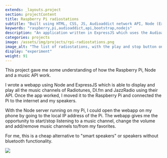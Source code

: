 ```yaml
---
extends: _layouts.project
section: projectContent
title: Raspberry Pi radiostations
subtitle: "Built using HTML, CSS, JS, Audioaddict network API, Node (ExpressJS), Raspberry Pi"
keywords: "raspberry,pi,audioaddict,api,bootstrap,nodejs"
description: "An application written in ExpressJS which uses the Audioaddict API and gives you a list of radiostations, which you can select and play."
categories: projects
image: /assets/img/projects/rpi-radiostations.png
image_alt: "The list of radiostations, with the play and stop button on the top"
display: "experiment"
weight: 91
---
```


This project gave me some understanding of how the Raspberry Pi, Node and a music API work.

I wrote a webapp using Node and ExpressJS which is able to display and play all the music channels of Radiotunes, DI.fm and JazzRadio using their API. Once the app worked, I moved it to the Raspberry Pi and connected the Pi to the internet and my speakers.

With the Node server running on my Pi, I could open the webapp on my phone by going to the local IP address of the Pi. The webapp gives me the opportunity to start/stop listening to a music channel, change the volume and add/remove music channels to/from my favorites.

For me, this is a cheap alternative to "smart speakers" or speakers without bluetooth functionality.

<img src="/assets/img/projects/rpi-radiostations-full.png" />